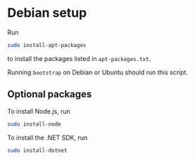# Debian setup

Run

```bash
sudo install-apt-packages
```

to install the packages listed in `apt-packages.txt`.

Running `bootstrap` on Debian or Ubuntu should run this script.

## Optional packages

To install Node.js, run

```bash
sudo install-node
```

To install the .NET SDK, run

```bash
sudo install-dotnet
```
